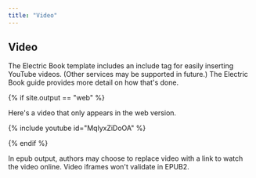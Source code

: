 ```yaml
---
title: "Video"
---
```


## Video

The Electric Book template includes an include tag for easily inserting YouTube videos. (Other services may be supported in future.) The Electric Book guide provides more detail on how that's done.

{% if site.output == "web" %}

Here's a video that only appears in the web version.

{% include youtube id="MqlyxZiDoOA" %}

{% endif %}

In epub output, authors may choose to replace video with a link to watch the video online. Video iframes won't validate in EPUB2.
